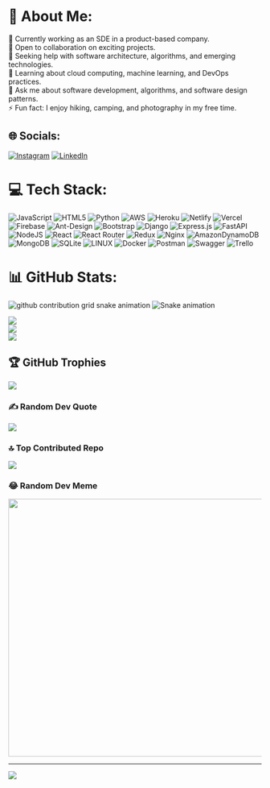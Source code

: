 <!--
**AmanKumar-0/AmanKumar-0** is a ✨ _special_ ✨ repository because its `README.md` (this file) appears on your GitHub profile.

Here are some ideas to get you started:

- 🔭 I’m currently working on ...
- 🌱 I’m currently learning ...
- 👯 I’m looking to collaborate on ...
- 🤔 I’m looking for help with ...
- 💬 Ask me about ...
- 📫 How to reach me: ...
- 😄 Pronouns: ...
- ⚡ Fun fact: ...
-->

# 💫 About Me:
🔭 Currently working as an SDE in a product-based company.<br>👯 Open to collaboration on exciting projects.<br>🤝 Seeking help with software architecture, algorithms, and emerging technologies.<br>🌱 Learning about cloud computing, machine learning, and DevOps practices.<br>💬 Ask me about software development, algorithms, and software design patterns.<br>⚡ Fun fact: I enjoy hiking, camping, and photography in my free time.


## 🌐 Socials:
[![Instagram](https://img.shields.io/badge/Instagram-%23E4405F.svg?logo=Instagram&logoColor=white)](https://instagram.com/imtalentlesskid) [![LinkedIn](https://img.shields.io/badge/LinkedIn-%230077B5.svg?logo=linkedin&logoColor=white)](https://linkedin.com/in/aman-kumar-58a322188/) 

# 💻 Tech Stack:
![JavaScript](https://img.shields.io/badge/javascript-%23323330.svg?style=flat&logo=javascript&logoColor=%23F7DF1E) ![HTML5](https://img.shields.io/badge/html5-%23E34F26.svg?style=flat&logo=html5&logoColor=white) ![Python](https://img.shields.io/badge/python-3670A0?style=flat&logo=python&logoColor=ffdd54) ![AWS](https://img.shields.io/badge/AWS-%23FF9900.svg?style=flat&logo=amazon-aws&logoColor=white) ![Heroku](https://img.shields.io/badge/heroku-%23430098.svg?style=flat&logo=heroku&logoColor=white) ![Netlify](https://img.shields.io/badge/netlify-%23000000.svg?style=flat&logo=netlify&logoColor=#00C7B7) ![Vercel](https://img.shields.io/badge/vercel-%23000000.svg?style=flat&logo=vercel&logoColor=white) ![Firebase](https://img.shields.io/badge/firebase-%23039BE5.svg?style=flat&logo=firebase) ![Ant-Design](https://img.shields.io/badge/-AntDesign-%230170FE?style=flat&logo=ant-design&logoColor=white) ![Bootstrap](https://img.shields.io/badge/bootstrap-%23563D7C.svg?style=flat&logo=bootstrap&logoColor=white) ![Django](https://img.shields.io/badge/django-%23092E20.svg?style=flat&logo=django&logoColor=white) ![Express.js](https://img.shields.io/badge/express.js-%23404d59.svg?style=flat&logo=express&logoColor=%2361DAFB) ![FastAPI](https://img.shields.io/badge/FastAPI-005571?style=flat&logo=fastapi) ![NodeJS](https://img.shields.io/badge/node.js-6DA55F?style=flat&logo=node.js&logoColor=white) ![React](https://img.shields.io/badge/react-%2320232a.svg?style=flat&logo=react&logoColor=%2361DAFB) ![React Router](https://img.shields.io/badge/React_Router-CA4245?style=flat&logo=react-router&logoColor=white) ![Redux](https://img.shields.io/badge/redux-%23593d88.svg?style=flat&logo=redux&logoColor=white) ![Nginx](https://img.shields.io/badge/nginx-%23009639.svg?style=flat&logo=nginx&logoColor=white) ![AmazonDynamoDB](https://img.shields.io/badge/Amazon%20DynamoDB-4053D6?style=flat&logo=Amazon%20DynamoDB&logoColor=white) ![MongoDB](https://img.shields.io/badge/MongoDB-%234ea94b.svg?style=flat&logo=mongodb&logoColor=white) ![SQLite](https://img.shields.io/badge/sqlite-%2307405e.svg?style=flat&logo=sqlite&logoColor=white) ![LINUX](https://img.shields.io/badge/Linux-FCC624?style=flat&logo=linux&logoColor=black) ![Docker](https://img.shields.io/badge/docker-%230db7ed.svg?style=flat&logo=docker&logoColor=white) ![Postman](https://img.shields.io/badge/Postman-FF6C37?style=flat&logo=postman&logoColor=white) ![Swagger](https://img.shields.io/badge/-Swagger-%23Clojure?style=flat&logo=swagger&logoColor=white) ![Trello](https://img.shields.io/badge/Trello-%23026AA7.svg?style=flat&logo=Trello&logoColor=white)



# 📊 GitHub Stats:
<picture>
  <source
    media="(prefers-color-scheme: dark)"
    srcset="https://github.com/AmanKumar-0/AmanKumar-0/blob/output/github-contribution-grid-snake2.svg"
  />
<!--   <source
    media="(prefers-color-scheme: light)"
    srcset="https://raw.githubusercontent.com/platane/snk/output/github-contribution-grid-snake.svg"
  /> -->
  <img
    alt="github contribution grid snake animation"
    src="https://github.com/AmanKumar-0/AmanKumar-0/blob/output/github-contribution-grid-snake2.svg"
  />
</picture>
<!-- ![snake animation](https://github.com/AmanKumar-0/AmanKumar-0/blob/output/github-contribution-grid-snake2.svg) -->
<img src="https://raw.githubusercontent.com/AmanKumar-0/AmanKumar-0/output/snake.svg" alt="Snake animation" />


![](https://github-readme-stats.vercel.app/api?username=AmanKumar-0&theme=dark&hide_border=false&include_all_commits=true&count_private=true)<br/>
![](https://github-readme-streak-stats.herokuapp.com/?user=AmanKumar-0&theme=dark&hide_border=false)<br/>
![](https://github-readme-stats.vercel.app/api/top-langs/?username=AmanKumar-0&theme=dark&hide_border=false&include_all_commits=true&count_private=true&layout=compact)



## 🏆 GitHub Trophies
![](https://github-profile-trophy.vercel.app/?username=AmanKumar-0&theme=radical&no-frame=false&no-bg=false&margin-w=4)

### ✍️ Random Dev Quote
![](https://quotes-github-readme.vercel.app/api?type=vetical&theme=radical)

### 🔝 Top Contributed Repo
![](https://github-contributor-stats.vercel.app/api?username=AmanKumar-0&limit=5&theme=dark&combine_all_yearly_contributions=true)

### 😂 Random Dev Meme
<img src="https://rm.up.railway.app/" width="512px"/>

---
[![](https://visitcount.itsvg.in/api?id=AmanKumar-0&icon=0&color=3)](https://visitcount.itsvg.in)

<!-- Proudly created with GPRM ( https://gprm.itsvg.in ) -->
